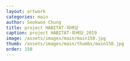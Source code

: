 ```yaml
---
layout: artwork 
categories: main 
author: Seokwoo Chung 
title: project HABITAT-회베당 
caption: project HABITAT-회베당_2019 
image: /assets/images/main/main150.jpg 
thumb: /assets/images/main/thumbs/main150.jpg 
order: 150 
---
```

